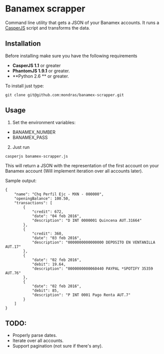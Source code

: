 Banamex scrapper
===========

Command line utility that gets a JSON of your Banamex accounts.
It runs a [CasperJS](http://casperjs.org) script and transforms the data.

## Installation

Before installing make sure you have the following requirements

  * **CasperJS 1.1** or greater
  * **PhantomJS 1.9.1** or greater.
  * **Python 2.6 ** or greater.

To install just type:

```
git clone git@github.com:mondras/banamex-scrapper.git
```

## Usage

1. Set the environment variables:
 * BANAMEX_NUMBER
 * BANAMEX_PASS

2. Just run

```
casperjs banamex-scrapper.js
```

This will return a JSON with the representation of the first account on your
Banamex account (Will implement iteration over all accounts later).

Sample output:
```
{
    "name": "Chq Perfil Ejc - MXN - 000000",
    "openingBalance": 100.50,
    "transactions": [
        {
            "credit": 672,
            "date": "04 feb 2016",
            "description": "D INT 0000001 Quincena AUT.31664"
        },
        {
            "credit": 360,
            "date": "03 feb 2016",
            "description": "0000000000000000 DEPOSITO EN VENTANILLA AUT.17"
        },
        {
            "date": "02 feb 2016",
            "debit": 19.64,
            "description": "0000000000060440 PAYPAL *SPOTIFY 35359 AUT.76"
        },
        {
            "date": "02 feb 2016",
            "debit": 85,
            "description": "P INT 0001 Pago Renta AUT.7"
        }
    ]
}
```

## TODO:
  * Properly parse dates.
  * Iterate over all accounts.
  * Support pagination (not sure if there's any).
